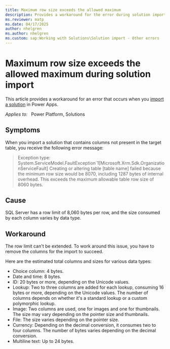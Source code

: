 ```yaml
---
title: Maximum row size exceeds the allowed maximum
description: Provides a workaround for the error during solution import in Power Apps - Maximum row size exceeds the allowed maximum.
ms.reviewer: matp
ms.date: 04/17/2025
author: nhelgren
ms.author: nhelgren
ms.custom: sap:Working with Solutions\Solution import - Other errors
---
```

# Maximum row size exceeds the allowed maximum during solution import

This article provides a workaround for an error that occurs when you [import a solution](/power-apps/maker/data-platform/import-update-export-solutions) in Power Apps.

_Applies to:_ &nbsp; Power Platform, Solutions

## Symptoms

When you import a solution that contains columns not present in the target table, you receive the following error message:

> Exception type: System.ServiceModel.FaultException`1[Microsoft.Xrm.Sdk.OrganizationServiceFault]
Creating or altering table [table name] failed because the minimum row size would be 8070, including 1287 bytes of internal overhead. This exceeds the maximum allowable table row size of 8060 bytes.

## Cause

SQL Server has a row limit of 8,060 bytes per row, and the size consumed by each column varies by data type.

## Workaround

The row limit can't be extended. To work around this issue, you have to remove the columns for the import to succeed.

Here are the estimated total columns and sizes for various data types:

- Choice column: 4 bytes.
- Date and time: 8 bytes.
- ID: 20 bytes or more, depending on the Unicode values.
- Lookup: Two to three columns are added for each lookup, consuming 16 bytes or more, depending on the Unicode values. The number of columns depends on whether it's a standard lookup or a custom polymorphic lookup.
- Image: Two columns are used, one for images and one for thumbnails. The size may vary depending on the pointer size and thumbnails.
- File: The size varies depending on the pointer size.
- Currency: Depending on the decimal conversion, it consumes two to four columns. The number of bytes varies depending on the decimal conversion.
- Multiline text: Up to 24 bytes.
